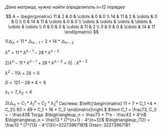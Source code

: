 ﻿*Дана матрица, нужно найти определитель n=12 порядка*

$$      
A =       
 \begin{pmatrix}      
  11 & 2 & 0 & \cdots & 0 & 0 \\      
  14 & 11 & 2 & \cdots & 0 & 0 \\      
  0 & 14 & 11 & \cdots & 0 & 0 \\      
  \vdots  & \vdots & \vdots & \ddots & \vdots & \vdots  \\      
  0 & 0 & 0 & \cdots & 11 & 2 \\      
  0 & 0 & 0 & \cdots & 14 & 11       
 \end{pmatrix}      
$$ 


$1) \bigtriangleup_n = 11 * \bigtriangleup_{n-1} - 2*14 * \bigtriangleup_{n-2}$

$\lambda^n = 11 * \lambda^{n-1} - 28 * \lambda^{n-2}$

$2) \lambda^n - 11 * \lambda^{n-1} + 28 * \lambda^{n-2} = 0| :\lambda^{n-2}$

$λ ^2 - 11λ + 28 = 0$

$D = 121 - 28*4 = 9$

$\lambda_1 = 7, \lambda_2 = 4$

$3)\bigtriangleup_n  = C_1 * \lambda_1^n + C_2 * \lambda_2^n$
$\text{Система:}$
$\left\{\begin{matrix}
11 = 7 * C_1 +4 * C_2\\ 
93 = 49 * C_1 + 16 * C_2
\end{matrix}\right.$
$\text C_1 = \frac73, C_2 = - \frac43$
$\text{Тогда: }$
$\bigtriangleup_n  = \frac73 * 7^n - \frac43 * 4^n$
$\bigtriangleup_n  = \frac13 *  (7^{n+1} - 4^{n+1})$
$\bigtriangleup_{12}  = \frac13 *  (7^{13} - 4^{13})=32273967181$
$\text{Ответ: 32273967181}$
